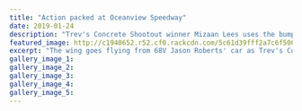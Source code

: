 ```yaml
---
title: "Action packed at Oceanview Speedway"
date: 2019-01-24
description: "Trev's Concrete Shootout winner Mizaan Lees uses the bumper during Sunday's action at Oceanview Family Speedway..."
featured_image: http://c1940652.r52.cf0.rackcdn.com/5c61d39fff2a7c6f500000d1/Mizaan-Lees-speedway-24.1.19-chron.jpg
excerpt: "The wing goes flying from 68V Jason Roberts' car as Trev's Concrete Shootout winner Mizaan Lees uses the bumper during Sunday's action at Fast Lane Spares Oceanview Family Speedway."
gallery_image_1: 
gallery_image_2: 
gallery_image_3: 
gallery_image_4: 
gallery_image_5: 
---
```

